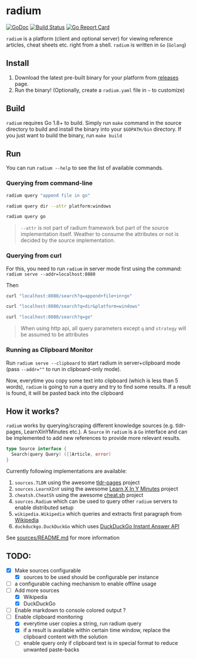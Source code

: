 # radium

[![GoDoc](https://godoc.org/github.com/shivylp/radium?status.svg)](https://godoc.org/github.com/shivylp/radium) [![Build Status](https://travis-ci.org/shivylp/radium.svg?branch=master)](https://travis-ci.org/shivylp/radium) [![Go Report Card](https://goreportcard.com/badge/github.com/shivylp/radium)](https://goreportcard.com/report/github.com/shivylp/radium)

`radium` is a platform (client and optional server) for viewing
reference articles, cheat sheets etc. right from a shell. `radium`
is written in `Go` (`Golang`)

## Install

1. Download the latest pre-built binary for your platform from [releases](https://github.com/shivylp/radium/releases) page.
2. Run the binary! (Optionally, create a `radium.yaml` file in `~` to customize)

## Build

`radium` requires Go 1.8+ to build. Simply run `make` command in
the source directory to build and install the binary into your `$GOPATH/bin`
directory. If you just want to build the binary, run `make build`

## Run
You can run `radium --help` to see the list of available commands.

### Querying from command-line

```bash
radium query "append file in go"

radium query dir --attr platform:windows

radium query go
```

> `--attr` is not part of radium framework but part of the source
> implementation itself. Weather to consume the attributes or not
> is decided by the source implementation.

### Querying from curl

For this, you need to run `radium` in server mode first using the
command: `radium serve --addr=localhost:8080`

Then

```bash
curl "localhost:8080/search?q=append+file+in+go"

curl "localhost:8080/search?q=dir&platform=windows"

curl "localhost:8080/search?q=go"
```

> When using http api, all query parameters except `q` and `strategy` will be
> assumed to be attributes

### Running as Clipboard Monitor

Run `radium serve --clipboard` to start radium in server+clipboard
mode (pass `--addr=""` to run in clipboard-only mode).

Now, everytime you copy some text into clipboard (which is less than
5 words), `radium` is going to run a query and try to find some results.
If a result is found, it will be pasted back into the clipboard

## How it works?

`radium` works by querying/scraping different knowledge sources
(e.g. tldr-pages, LearnXInYMinutes etc.). A `Source` in `radium`
is a `Go` interface and can be implemented to add new references
to provide more relevant results.

```go
type Source interface {
  Search(query Query) ([]Article, error)
}
```

Currently following implementations are available:


1. `sources.TLDR` using the awesome [tldr-pages](https://github.com/tldr-pages/tldr) project
2. `sources.LearnXInY` using the awesome [Learn X In Y Minutes](https://github.com/adambard/learnxinyminutes-docs) project
3. `cheatsh.CheatSh` using the awesome [cheat.sh](https://github.com/chubin/cheat.sh) project
4. `sources.Radium` which can be used to query other `radium` servers to enable distributed setup
5. `wikipedia.Wikipedia` which queries and extracts first paragraph from [Wikipedia](https://en.wikipedia.org)
6. `duckduckgo.DuckDuckGo` which uses [DuckDuckGo Instant Answer API](https://api.duckduckgo.com/)

See [sources/README.md](./sources/README.md) for more information

## TODO:

- [x] Make sources configurable
  - [x] sources to be used should be configurable per instance
- [ ] a configurable caching mechanism to enable offline usage
- [ ] Add more sources
  - [x] Wikipedia
  - [x] DuckDuckGo
- [ ] Enable markdown to console colored output ?
- [ ] Enable clipboard monitoring
  - [x] everytime user copies a string, run radium query
  - [x] if a result is available within certain time window, replace the clipboard
    content with the solution
  - [ ] enable query only if clipboard text is in special format to reduce unwanted paste-backs
